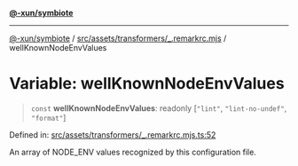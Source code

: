 [**@-xun/symbiote**](../../../../../README.md)

***

[@-xun/symbiote](../../../../../README.md) / [src/assets/transformers/\_.remarkrc.mjs](../README.md) / wellKnownNodeEnvValues

# Variable: wellKnownNodeEnvValues

> `const` **wellKnownNodeEnvValues**: readonly \[`"lint"`, `"lint-no-undef"`, `"format"`\]

Defined in: [src/assets/transformers/\_.remarkrc.mjs.ts:52](https://github.com/Xunnamius/symbiote/blob/b951959a4a12ac484c8addc839f912c4e5767875/src/assets/transformers/_.remarkrc.mjs.ts#L52)

An array of NODE_ENV values recognized by this configuration file.
